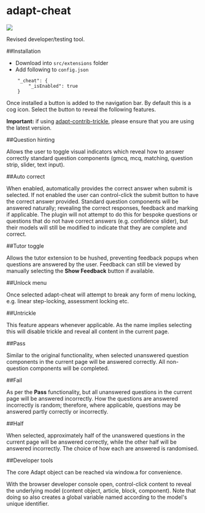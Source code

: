 # adapt-cheat

![](https://raw.githubusercontent.com/wiki/cgkineo/adapt-cheat/adapt-cheat-preview.gif)

Revised developer/testing tool.

##Installation

* Download into ``src/extensions`` folder
* Add following to ``config.json``
```
    "_cheat": {
        "_isEnabled": true
    }
```

Once installed a button is added to the navigation bar. By default this is a cog icon. Select the button to reveal the following features.

**Important:** if using [adapt-contrib-trickle](https://github.com/adaptlearning/adapt-contrib-trickle), please ensure that you are using the latest version.

##Question hinting

Allows the user to toggle visual indicators which reveal how to answer correctly standard question components (gmcq, mcq, matching, question strip, slider, text input).

##Auto correct

When enabled, automatically provides the correct answer when submit is selected. If not enabled the user can control-click the submit button to have the correct answer provided. Standard question components will be answered naturally; revealing the correct responses, feedback and marking if applicable. The plugin will not attempt to do this for bespoke questions or questions that do not have correct answers (e.g. confidence slider), but their models will still be modified to indicate that they are complete and correct.

##Tutor toggle

Allows the tutor extension to be hushed, preventing feedback popups when questions are answered by the user. Feedback can still be viewed by manually selecting the **Show Feedback** button if available.

##Unlock menu

Once selected adapt-cheat will attempt to break any form of menu locking, e.g. linear step-locking, assessment locking etc.

##Untrickle

This feature appears whenever applicable. As the name implies selecting this will disable trickle and reveal all content in the current page.

##Pass

Similar to the original functionality, when selected unanswered question components in the current page will be answered correctly. All non-question components will be completed.

##Fail

As per the **Pass** functionality, but all unanswered questions in the current page will be answered incorrectly. How the questions are answered incorrectly is random; therefore, where applicable, questions may be answered partly correctly or incorrectly.

##Half

When selected, approximately half of the unanswered questions in the current page will be answered correctly, while the other half will be answered incorrectly. The choice of how each are answered is randomised.

##Developer tools

The core Adapt object can be reached via window.a for convenience.

With the browser developer console open, control-click content to reveal the underlying model (content object, article, block, component). Note that doing so also creates a global variable named according to the model's unique identifier.
